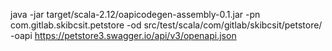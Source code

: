 java -jar target/scala-2.12/oapicodegen-assembly-0.1.jar -pn com.gitlab.skibcsit.petstore -od src/test/scala/com/gitlab/skibcsit/petstore/ -oapi https://petstore3.swagger.io/api/v3/openapi.json
